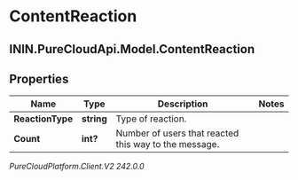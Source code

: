 # ContentReaction

## ININ.PureCloudApi.Model.ContentReaction

## Properties

|Name | Type | Description | Notes|
|------------ | ------------- | ------------- | -------------|
| **ReactionType** | **string** | Type of reaction. | |
| **Count** | **int?** | Number of users that reacted this way to the message. | |



_PureCloudPlatform.Client.V2 242.0.0_

